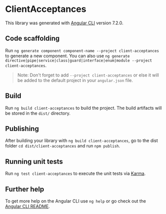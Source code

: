 # ClientAcceptances

This library was generated with [Angular CLI](https://github.com/angular/angular-cli) version 7.2.0.

## Code scaffolding

Run `ng generate component component-name --project client-acceptances` to generate a new component. You can also use `ng generate directive|pipe|service|class|guard|interface|enum|module --project client-acceptances`.

> Note: Don't forget to add `--project client-acceptances` or else it will be added to the default project in your `angular.json` file.

## Build

Run `ng build client-acceptances` to build the project. The build artifacts will be stored in the `dist/` directory.

## Publishing

After building your library with `ng build client-acceptances`, go to the dist folder `cd dist/client-acceptances` and run `npm publish`.

## Running unit tests

Run `ng test client-acceptances` to execute the unit tests via [Karma](https://karma-runner.github.io).

## Further help

To get more help on the Angular CLI use `ng help` or go check out the [Angular CLI README](https://github.com/angular/angular-cli/blob/master/README.md).
